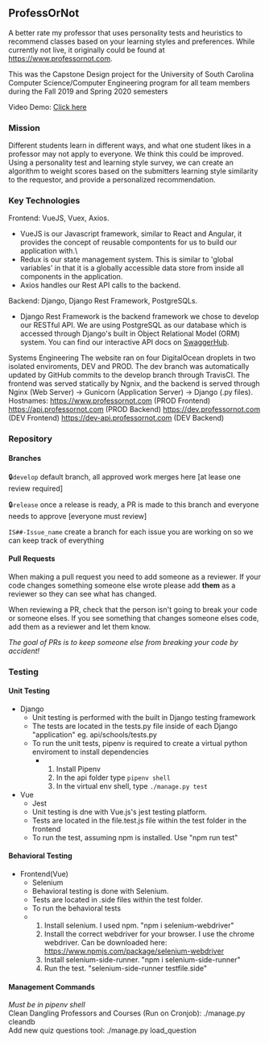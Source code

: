 ## ProfessOrNot

A better rate my professor that uses personality tests and heuristics to recommend classes based on your learning styles and preferences. While currently not live, it originally could be found at https://www.professornot.com.

This was the Capstone Design project for the University of South Carolina Computer Science/Computer Engineering program for all team members during the Fall 2019 and Spring 2020 semesters

Video Demo: [Click here](https://www.youtube.com/watch?v=uGk_euw9dZc)

### Mission

Different students learn in different ways, and what one student likes in a professor may not apply to everyone. We think this could be improved. Using a personality test and learning style survey, we can create an algorithm to weight scores based on the submitters learning style similarity to the requestor, and provide a personalized recommendation.

### Key Technologies

Frontend: VueJS, Vuex, Axios.
- VueJS is our Javascript framework, similar to React and Angular, it provides the concept of reusable compontents for us to build our application with.\
- Redux is our state management system. This is similar to 'global variables' in that it is a globally accessible data store from inside all components in the application.
- Axios handles our Rest API calls to the backend.

Backend: Django, Django Rest Framework, PostgreSQLs.
- Django Rest Framework is the backend framework we chose to develop our RESTful API. We are using PostgreSQL as our database which is accessed through Django's built in Object Relational Model (ORM) system. You can find our interactive API docs on [SwaggerHub](https://app.swaggerhub.com/apis-docs/professornot/Django/1.0.0#/Reviews/post_reviews).

Systems Engineering
The website ran on four DigitalOcean droplets in two isolated enviroments, DEV and PROD. The dev branch was automatically updated by GitHub commits to the develop branch through TravisCI. The frontend was served statically by Ngnix, and the backend is served through Nginx (Web Server) -> Gunicorn (Application Server) -> Django (.py files).
Hostnames:
https://www.professornot.com (PROD Frontend)
https://api.professornot.com (PROD Backend)
https://dev.professornot.com (DEV Frontend)
https://dev-api.professornot.com (DEV Backend)

### Repository

#### Branches

:lock:`develop` default branch, all approved work merges here [at lease one review required]

:lock:`release` once a release is ready, a PR is made to this branch and everyone needs to approve [everyone must review]

`IS##-Issue_name` create a branch for each issue you are working on so we can keep track of everything

#### Pull Requests

When making a pull request you need to add someone as a reviewer. If your code changes something someone else wrote please add **them** as a reviewer so they can see what has changed. 

When reviewing a PR, check that the person isn't going to break your code or someone elses. If you see something that changes someone elses code, add them as a reviewer and let them know.

*The goal of PRs is to keep someone else from breaking your code by accident!*

### Testing

#### Unit Testing

* Django
  * Unit testing is performed with the built in Django testing framework
  * The tests are located in the tests.py file inside of each Django "application" eg. api/schools/tests.py
  * To run the unit tests, pipenv is required to create a virtual python enviroment to install dependencies
    * 1. Install Pipenv
      2. In the api folder type `pipenv shell`
      3. In the virtual env shell, type `./manage.py test`
* Vue
  * Jest
   * Unit testing is dne with Vue.js's jest testing platform.
   * Tests are located in the file.test.js file within the test folder in the frontend
   * To run the test, assuming npm is installed. Use "npm run test"

#### Behavioral Testing

* Frontend(Vue)
  * Selenium
   * Behavioral testing is done with Selenium.
   * Tests are located in .side files within the test folder.
   * To run the behavioral tests
    * 1. Install selenium. I used npm. "npm i selenium-webdriver"
      2. Install the correct webdriver for your browser. I use the chrome webdriver. Can be downloaded here: https://www.npmjs.com/package/selenium-webdriver
      3. Install selenium-side-runner. "npm i selenium-side-runner"
      4. Run the test. "selenium-side-runner testfile.side" 
   

#### Management Commands
*Must be in pipenv shell*\
Clean Dangling Professors and Courses (Run on Cronjob): ./manage.py cleandb\
Add new quiz questions tool: ./manage.py load_question

